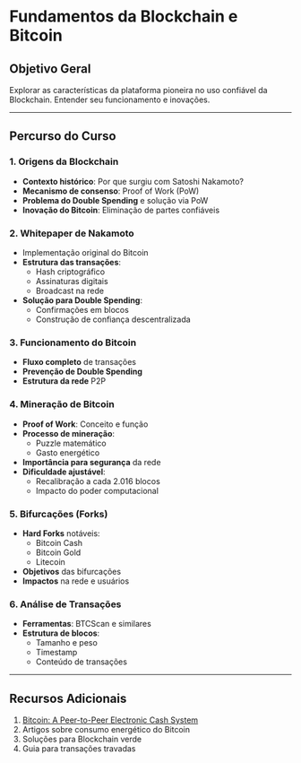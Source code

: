 # Fundamentos da Blockchain e Bitcoin

## Objetivo Geral
Explorar as características da plataforma pioneira no uso confiável da Blockchain. Entender seu funcionamento e inovações.

---

## Percurso do Curso

### 1. Origens da Blockchain
- **Contexto histórico**: Por que surgiu com Satoshi Nakamoto?
- **Mecanismo de consenso**: Proof of Work (PoW)
- **Problema do Double Spending** e solução via PoW
- **Inovação do Bitcoin**: Eliminação de partes confiáveis

### 2. Whitepaper de Nakamoto
- Implementação original do Bitcoin
- **Estrutura das transações**:
  - Hash criptográfico
  - Assinaturas digitais
  - Broadcast na rede
- **Solução para Double Spending**:
  - Confirmações em blocos
  - Construção de confiança descentralizada

### 3. Funcionamento do Bitcoin
- **Fluxo completo** de transações
- **Prevenção de Double Spending**
- **Estrutura da rede** P2P

### 4. Mineração de Bitcoin
- **Proof of Work**: Conceito e função
- **Processo de mineração**:
  - Puzzle matemático
  - Gasto energético
- **Importância para segurança** da rede
- **Dificuldade ajustável**:
  - Recalibração a cada 2.016 blocos
  - Impacto do poder computacional

### 5. Bifurcações (Forks)
- **Hard Forks** notáveis:
  - Bitcoin Cash
  - Bitcoin Gold
  - Litecoin
- **Objetivos** das bifurcações
- **Impactos** na rede e usuários

### 6. Análise de Transações
- **Ferramentas**: BTCScan e similares
- **Estrutura de blocos**:
  - Tamanho e peso
  - Timestamp
  - Conteúdo de transações

---

## Recursos Adicionais
1. [Bitcoin: A Peer-to-Peer Electronic Cash System](https://bitcoin.org/bitcoin.pdf)
2. Artigos sobre consumo energético do Bitcoin
3. Soluções para Blockchain verde
4. Guia para transações travadas
